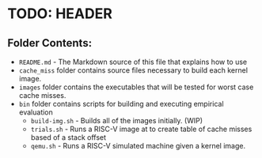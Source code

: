 # TODO: HEADER

## Folder Contents:
- `README.md` - The Markdown source of this file that explains how to use
- `cache_miss` folder contains source files necessary to build each kernel image.
- `images` folder contains the executables that will be tested for worst case cache misses.
- `bin` folder contains scripts for building and executing empirical evaluation
    - `build-img.sh` - Builds all of the images initially. (WIP)
    - `trials.sh` - Runs a RISC-V image at to create table of cache misses based of a stack offset
    - `qemu.sh` - Runs a RISC-V simulated machine given a kernel image.
